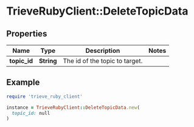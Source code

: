 # TrieveRubyClient::DeleteTopicData

## Properties

| Name | Type | Description | Notes |
| ---- | ---- | ----------- | ----- |
| **topic_id** | **String** | The id of the topic to target. |  |

## Example

```ruby
require 'trieve_ruby_client'

instance = TrieveRubyClient::DeleteTopicData.new(
  topic_id: null
)
```

